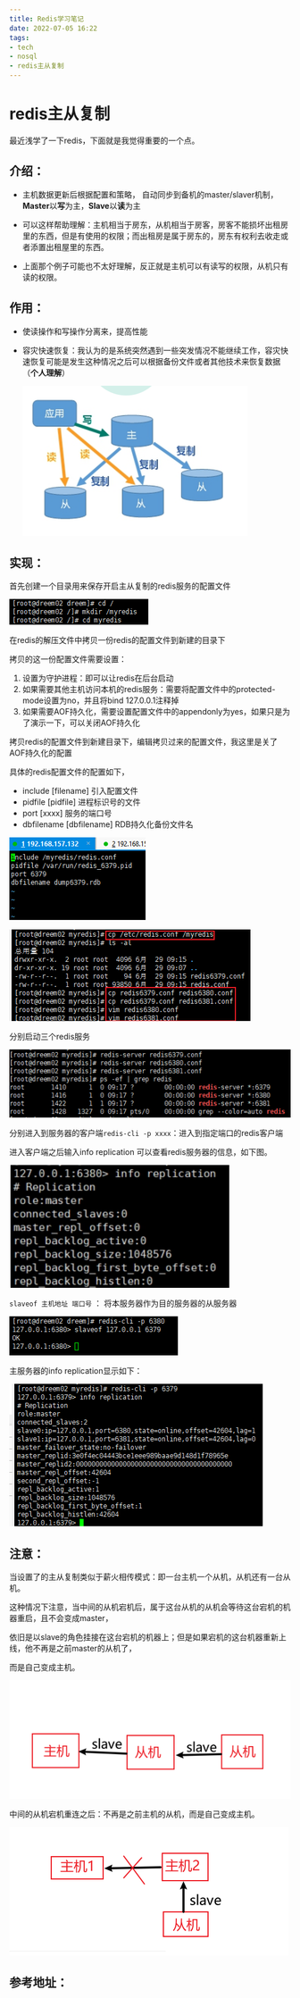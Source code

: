 ```yaml
---
title: Redis学习笔记
date: 2022-07-05 16:22
tags: 
- tech
- nosql
- redis主从复制
---
```

# redis主从复制

最近浅学了一下redis，下面就是我觉得重要的一个点。

## 介绍：

+ 主机数据更新后根据配置和策略， 自动同步到备机的master/slaver机制，**Master**以**写**为主，**Slave**以**读**为主

+ 可以这样帮助理解：主机相当于房东，从机相当于房客，房客不能损坏出租房里的东西，但是有使用的权限；而出租房是属于房东的，房东有权利去收走或者添置出租屋里的东西。
+ 上面那个例子可能也不太好理解，反正就是主机可以有读写的权限，从机只有读的权限。

## 作用：

+ 使读操作和写操作分离来，提高性能

+ 容灾快速恢复：我认为的是系统突然遇到一些突发情况不能继续工作，容灾快速恢复可能是发生这种情况之后可以根据备份文件或者其他技术来恢复数据（**个人理解**）

  ![image-20220629152629791](./img/image-20220629152629791.png)

## 实现：

首先创建一个目录用来保存开启主从复制的redis服务的配置文件

![image-20220629161152032](./img/image-20220629161152032.png)

在redis的解压文件中拷贝一份redis的配置文件到新建的目录下

拷贝的这一份配置文件需要设置：

1. 设置为守护进程：即可以让redis在后台启动
2. 如果需要其他主机访问本机的redis服务：需要将配置文件中的protected-mode设置为no，并且将bind 127.0.0.1注释掉
3. 如果需要AOF持久化，需要设置配置文件中的appendonly为yes，如果只是为了演示一下，可以关闭AOF持久化

拷贝redis的配置文件到新建目录下，编辑拷贝过来的配置文件，我这里是关了AOF持久化的配置

具体的redis配置文件的配置如下，

+ include [filename] 引入配置文件
+ pidfile [pidfile] 进程标识号的文件
+ port [xxxx] 服务的端口号
+ dbfilename [dbfilename] RDB持久化备份文件名

![image-20220629174336363](./img/image-20220629174336363.png)

![image-20220629174043078](./img/image-20220629174043078.png)

分别启动三个redis服务

![image-20220629172152447](./img/image-20220629172152447.png)

分别进入到服务器的客户端`redis-cli -p xxxx`：进入到指定端口的redis客户端

进入客户端之后输入info replication 可以查看redis服务器的信息，如下图。

![image-20220629180033076](./img/image-20220629180033076.png)

`slaveof 主机地址 端口号` ： 将本服务器作为目的服务器的从服务器

![image-20220629175933385](./img/image-20220629175933385.png)

主服务器的info replication显示如下：

![image-20220629175558947](./img/image-20220629175558947.png)

## 注意：

当设置了的主从复制类似于薪火相传模式：即一台主机一个从机，从机还有一台从机。

​	这种情况下注意，当中间的从机宕机后，属于这台从机的从机会等待这台宕机的机器重启，且不会变成master，

依旧是以slave的角色挂接在这台宕机的机器上；但是如果宕机的这台机器重新上线，他不再是之前master的从机了，

而是自己变成主机。

![image-20220705160403316](./img/image-20220705160403316.png)

中间的从机宕机重连之后：不再是之前主机的从机，而是自己变成主机。

![image-20220705161819996](./img/image-20220705161819996.png)

## 参考地址：